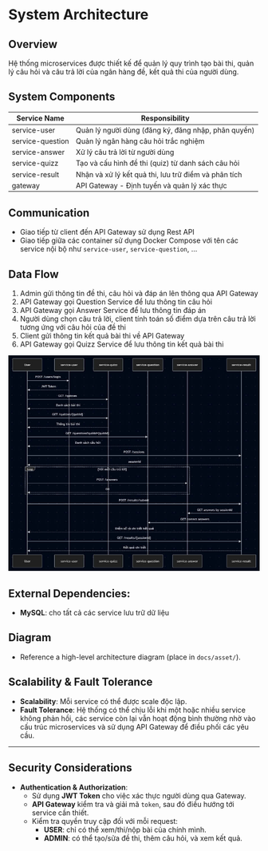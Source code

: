 # System Architecture

## Overview
Hệ thống microservices được thiết kế để quản lý quy trình tạo bài thi, quản lý câu hỏi và câu trả lời của ngân hàng đề, kết quả thi của người dùng.

## System Components
| Service Name  | Responsibility                                 |
|---------------|------------------------------------------------|
| service-user  | Quản lý người dùng (đăng ký, đăng nhập, phân quyền) |
| service-question | Quản lý ngân hàng câu hỏi trắc nghiệm |
| service-answer | Xử lý câu trả lời từ người dùng |
| service-quizz | Tạo và cấu hình đề thi (quiz) từ danh sách câu hỏi |
| service-result | Nhận và xử lý kết quả thi, lưu trữ điểm và phân tích |
| gateway | API Gateway - Định tuyến và quản lý xác thực |

## Communication
- Giao tiếp từ client đến API Gateway sử dụng Rest API
- Giao tiếp giữa các container sử dụng Docker Compose với tên các service nội bộ như `service-user`, `service-question`, ...

## Data Flow
1. Admin gửi thông tin đề thi, câu hỏi và đáp án lên thông qua API Gateway
2. API Gateway gọi Question Service để lưu thông tin câu hỏi
3. API Gateway gọi Answer Service để lưu thông tin đáp án
4. Người dùng chọn câu trả lời, client tính toán số điểm dựa trên câu trả lời tương ứng với câu hỏi của đề thi
5. Client gửi thông tin kết quả bài thi về API Gateway
6. API Gateway gọi Quizz Service để lưu thông tin kết quả bài thi

![DataFlow](assets/FlowChart.png)

## External Dependencies:
- **MySQL**: cho tất cả các service lưu trữ dữ liệu

## Diagram
- Reference a high-level architecture diagram (place in `docs/asset/`).

## Scalability & Fault Tolerance
- **Scalability**: Mỗi service có thể được scale độc lập.
- **Fault Tolerance**: Hệ thống có thể chịu lỗi khi một hoặc nhiều service không phản hồi, các service còn lại vẫn hoạt động bình thường nhờ vào cấu trúc microservices và sử dụng API Gateway để điều phối các yêu cầu.

---

## Security Considerations
- **Authentication & Authorization**: 
    - Sử dụng **JWT Token** cho việc xác thực người dùng qua Gateway.
    - **API Gateway** kiểm tra và giải mã `token`, sau đó điều hướng tới service cần thiết.
    - Kiểm tra quyền truy cập đối với mỗi request:
      - **USER**: chỉ có thể xem/thi/nộp bài của chính mình.
      - **ADMIN**: có thể tạo/sửa đề thi, thêm câu hỏi, và xem kết quả.
